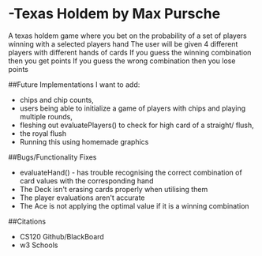 # -Texas Holdem by Max Pursche

A texas holdem game where you bet on the probability of a set of players winning with a selected players hand
The user will be given 4 different players with different hands of cards
If you guess the winning combination then you get points
If you guess the wrong combination then you lose points

##Future Implementations
I want to add:
- chips and chip counts,
- users being able to initialize a game of players with chips and playing multiple rounds,
- fleshing out evaluatePlayers() to check for high card of a straight/ flush,
- the royal flush
- Running this using homemade graphics

##Bugs/Functionality Fixes
- evaluateHand() - has trouble recognising the correct combination of card values with the corresponding hand
- The Deck isn't erasing cards properly when utilising them
- The player evaluations aren't accurate
- The Ace is not applying the optimal value if it is a winning combination

##Citations
- CS120 Github/BlackBoard
- w3 Schools
